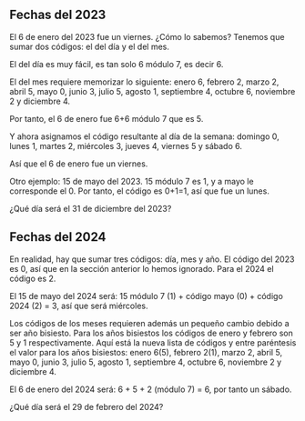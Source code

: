 ## Fechas del 2023

El 6 de enero del 2023 fue un viernes. ¿Cómo lo sabemos? Tenemos que sumar dos códigos: el del día y el del mes.

El del día es muy fácil, es tan solo 6 módulo 7, es decir 6.

El del mes requiere memorizar lo siguiente: enero 6, febrero 2, marzo 2, abril 5, mayo 0, junio 3, julio 5, agosto 1, septiembre 4, octubre 6, noviembre 2 y diciembre 4.

Por tanto, el 6 de enero fue 6+6 módulo 7 que es 5.

Y ahora asignamos el código resultante al día de la semana: domingo 0, lunes 1, martes 2, miércoles 3, jueves 4, viernes 5 y sábado 6.

Así que el 6 de enero fue un viernes.

Otro ejemplo: 15 de mayo del 2023. 15 módulo 7 es 1, y a mayo le corresponde el 0. Por tanto, el código es 0+1=1, así que fue un lunes.

¿Qué día será el 31 de diciembre del 2023?

## Fechas del 2024

En realidad, hay que sumar tres códigos: día, mes y año. El código del 2023 es 0, así que en la sección anterior lo hemos ignorado. Para el 2024 el código es 2.

El 15 de mayo del 2024 será: 15 módulo 7 (1) + código mayo (0) +  código 2024 (2) = 3, así que será miércoles.

Los códigos de los meses requieren además un pequeño cambio debido a ser año bisiesto. Para los años bisiestos los códigos de enero y febrero son 5 y 1 respectivamente. Aquí está la nueva lista de códigos y entre paréntesis el valor para los años bisiestos: enero 6(5), febrero 2(1), marzo 2, abril 5, mayo 0, junio 3, julio 5, agosto 1, septiembre 4, octubre 6, noviembre 2 y diciembre 4.

El 6 de enero del 2024 será: 6 + 5 + 2 (módulo 7) = 6, por tanto un sábado.

¿Qué día será el 29 de febrero del 2024?
